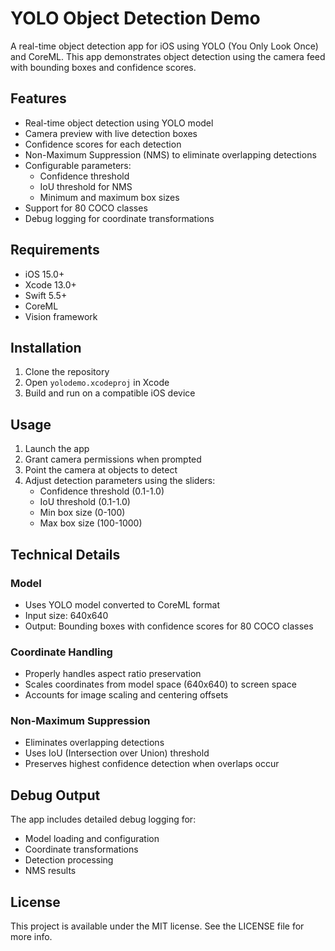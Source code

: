 # YOLO Object Detection Demo

A real-time object detection app for iOS using YOLO (You Only Look Once) and CoreML. This app demonstrates object detection using the camera feed with bounding boxes and confidence scores.

## Features

- Real-time object detection using YOLO model
- Camera preview with live detection boxes
- Confidence scores for each detection
- Non-Maximum Suppression (NMS) to eliminate overlapping detections
- Configurable parameters:
  - Confidence threshold
  - IoU threshold for NMS
  - Minimum and maximum box sizes
- Support for 80 COCO classes
- Debug logging for coordinate transformations

## Requirements

- iOS 15.0+
- Xcode 13.0+
- Swift 5.5+
- CoreML
- Vision framework

## Installation

1. Clone the repository
2. Open `yolodemo.xcodeproj` in Xcode
3. Build and run on a compatible iOS device

## Usage

1. Launch the app
2. Grant camera permissions when prompted
3. Point the camera at objects to detect
4. Adjust detection parameters using the sliders:
   - Confidence threshold (0.1-1.0)
   - IoU threshold (0.1-1.0)
   - Min box size (0-100)
   - Max box size (100-1000)

## Technical Details

### Model
- Uses YOLO model converted to CoreML format
- Input size: 640x640
- Output: Bounding boxes with confidence scores for 80 COCO classes

### Coordinate Handling
- Properly handles aspect ratio preservation
- Scales coordinates from model space (640x640) to screen space
- Accounts for image scaling and centering offsets

### Non-Maximum Suppression
- Eliminates overlapping detections
- Uses IoU (Intersection over Union) threshold
- Preserves highest confidence detection when overlaps occur

## Debug Output

The app includes detailed debug logging for:
- Model loading and configuration
- Coordinate transformations
- Detection processing
- NMS results

## License

This project is available under the MIT license. See the LICENSE file for more info. 